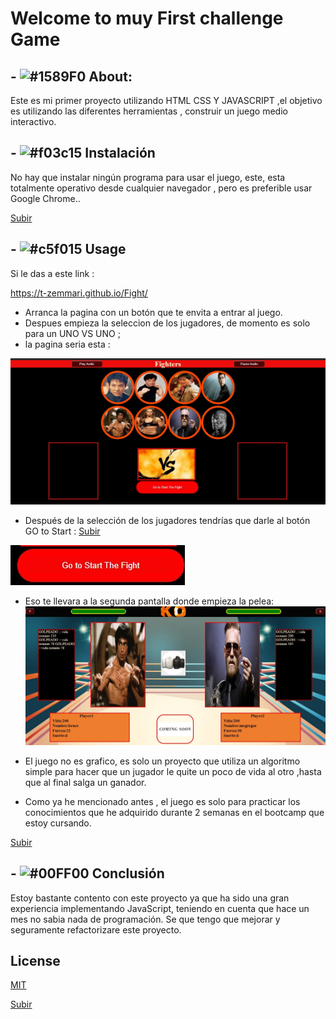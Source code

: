 # Welcome to muy First challenge Game 


##  - ![#1589F0](https://via.placeholder.com/15/1589F0/000000?text=+) About:

Este es mi primer proyecto utilizando HTML CSS Y JAVASCRIPT ,el objetivo es utilizando las diferentes herramientas , construir un juego medio interactivo.





##  - ![#f03c15](https://via.placeholder.com/15/f03c15/000000?text=+) Instalación 
No hay que instalar ningún programa para usar el juego, este,  esta totalmente operativo desde cualquier navegador , pero es preferible usar Google Chrome..

[Subir](#top)













 
## - ![#c5f015](https://via.placeholder.com/15/c5f015/000000?text=+) Usage


 Si le das a este link :

   https://t-zemmari.github.io/Fight/

  
* Arranca la pagina con un botón que te envita a entrar al juego.
* Despues empieza la seleccion de los jugadores, de momento es solo para un UNO VS UNO ;
 *  la pagina seria esta :

![ScreenShot](https://github.com/T-zemmari/Fight/blob/develop/img/Primera%20pagina.jpg?raw=true)

* Después de la selección de los jugadores tendrías que darle al botón GO to Start :
[Subir](#top)

![ScreenShot](https://github.com/T-zemmari/Fight/blob/develop/img/Click%20para%20empezar%20la%20pelea.jpg?raw=true)

* Eso te llevara a la segunda pantalla donde empieza la pelea:
![Screenshot](https://github.com/T-zemmari/Fight/blob/develop/img/Segunda%20pagina%20donde%20comienza%20la%20pelea.jpg?raw=true)

* El juego no es grafico, es solo un proyecto que utiliza un algoritmo simple para hacer que un jugador le quite un poco de vida al otro ,hasta que al final salga un ganador.

* Como ya he mencionado antes , el juego es solo para practicar los conocimientos que he adquirido durante 2 semanas en el bootcamp que estoy cursando.

[Subir](#top)







## - ![#00FF00](https://via.placeholder.com/15/c5f015/000000?text=+) Conclusión

Estoy bastante contento con este proyecto ya que ha sido una gran experiencia implementando JavaScript, teniendo en cuenta que hace un mes no sabia nada de programación.
Se que tengo que mejorar y seguramente refactorizare este proyecto.









## License
[MIT](https://choosealicense.com/licenses/mit/)

[Subir](#top)
